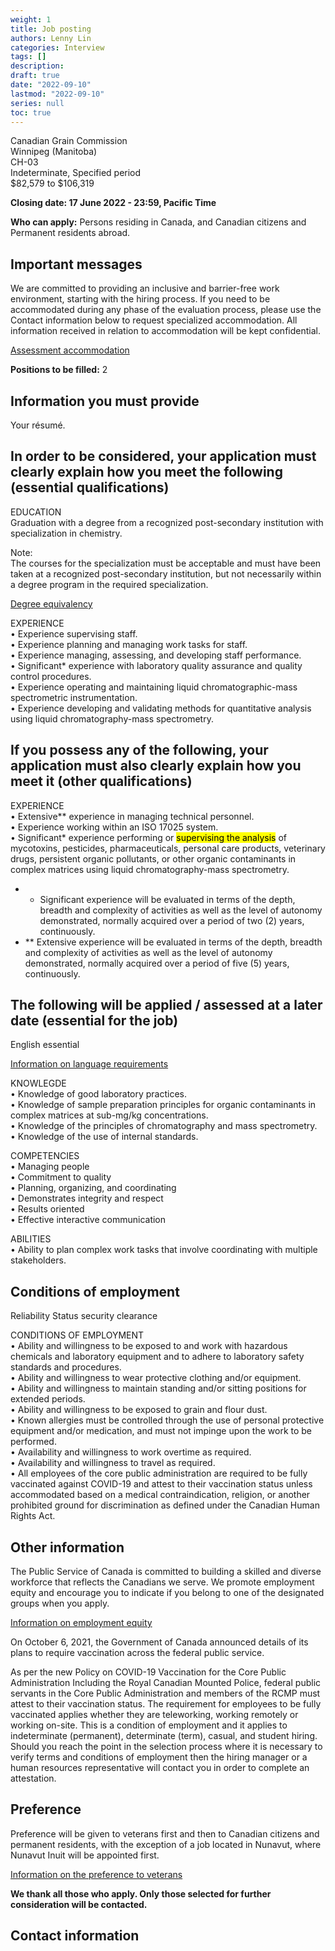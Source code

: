 ```yaml
---
weight: 1
title: Job posting
authors: Lenny Lin
categories: Interview
tags: []
description: 
draft: true
date: "2022-09-10"
lastmod: "2022-09-10"
series: null
toc: true
---
```




Canadian Grain Commission   
 Winnipeg (Manitoba)   
 CH-03   
 Indeterminate, Specified period   
 $82,579 to $106,319  

**Closing date: 17 June 2022 - 23:59, Pacific Time**

**Who can apply:** Persons residing in Canada, and Canadian citizens and Permanent residents abroad.  

## Important messages

We are committed to providing an inclusive and barrier-free work environment, starting with the hiring process. If you need to be accommodated during any phase of the evaluation process, please use the Contact information below to request specialized accommodation. All information received in relation to accommodation will be kept confidential.  

[Assessment accommodation](https://www.canada.ca/en/public-service-commission/services/assessment-accommodation-page/how-to-request-assessment-accommodation.html)

**Positions to be filled:** 2

## Information you must provide

Your résumé.  

## In order to be considered, your application must clearly explain how you meet the following (essential qualifications)

EDUCATION  
Graduation with a degree from a recognized post-secondary institution with specialization in chemistry.  

Note:  
The courses for the specialization must be acceptable and must have been taken at a recognized post-secondary institution, but not necessarily within a degree program in the required specialization.  

[Degree equivalency](https://www.canada.ca/en/public-service-commission/jobs/services/gc-jobs/degree-equivalency.html)

EXPERIENCE  
• Experience supervising staff.    
• Experience planning and managing work tasks for staff.    
• Experience managing, assessing, and developing staff performance.    
• Significant* experience with laboratory quality assurance and quality control procedures.    
• Experience operating and maintaining liquid chromatographic-mass spectrometric instrumentation.    
• Experience developing and validating methods for quantitative analysis using liquid chromatography-mass spectrometry.  

## If you possess any of the following, your application must also clearly explain how you meet it (other qualifications)

EXPERIENCE  
• Extensive** experience in managing technical personnel.  
• Experience working within an ISO 17025 system.  
• Significant* experience performing or <mark>supervising the analysis</mark> of mycotoxins, pesticides, pharmaceuticals, personal care products, veterinary drugs, persistent organic pollutants, or other organic contaminants in complex matrices using liquid chromatography-mass spectrometry.    

- * Significant experience will be evaluated in terms of the depth, breadth and complexity of activities as well as the level of autonomy demonstrated, normally acquired over a period of two (2) years, continuously.  
- ** Extensive experience will be evaluated in terms of the depth, breadth and complexity of activities as well as the level of autonomy demonstrated, normally acquired over a period of five (5) years, continuously.

## The following will be applied / assessed at a later date (essential for the job)

English essential  

[Information on language requirements](https://www.canada.ca/en/public-service-commission/jobs/services/gc-jobs/language-requirements-candidates.html)  

KNOWLEGDE  
• Knowledge of good laboratory practices.    
• Knowledge of sample preparation principles for organic contaminants in complex matrices at sub-mg/kg concentrations.    
• Knowledge of the principles of chromatography and mass spectrometry.    
• Knowledge of the use of internal standards.    

COMPETENCIES  
• Managing people  
• Commitment to quality  
• Planning, organizing, and coordinating  
• Demonstrates integrity and respect  
• Results oriented  
• Effective interactive communication 

ABILITIES  
• Ability to plan complex work tasks that involve coordinating with multiple stakeholders.    

## Conditions of employment

Reliability Status security clearance  

CONDITIONS OF EMPLOYMENT  
• Ability and willingness to be exposed to and work with hazardous chemicals and laboratory equipment and to adhere to laboratory safety standards and procedures.    
• Ability and willingness to wear protective clothing and/or equipment.    
• Ability and willingness to maintain standing and/or sitting positions for extended periods.    
• Ability and willingness to be exposed to grain and flour dust.    
• Known allergies must be controlled through the use of personal protective equipment and/or medication, and must not impinge upon the work to be performed.    
• Availability and willingness to work overtime as required.      
• Availability and willingness to travel as required.      
• All employees of the core public administration are required to be fully vaccinated against COVID-19 and attest to their vaccination status unless accommodated based on a medical contraindication, religion, or another prohibited ground for discrimination as defined under the Canadian Human Rights Act.      

## Other information

The Public Service of Canada is committed to building a skilled and diverse workforce that reflects the Canadians we serve. We promote employment equity and encourage you to indicate if you belong to one of the designated groups when you apply.    

[Information on employment equity](https://www.canada.ca/en/public-service-commission/jobs/services/gc-jobs/employment-equity.html)  

On October 6, 2021, the Government of Canada announced details of its plans to require vaccination across the federal public service.    

As per the new Policy on COVID-19 Vaccination for the Core Public Administration Including the Royal Canadian Mounted Police, federal public servants in the Core Public Administration and members of the RCMP must attest to their vaccination status. The requirement for employees to be fully vaccinated applies whether they are teleworking, working remotely or working on-site. This is a condition of employment and it applies to indeterminate (permanent), determinate (term), casual, and student hiring. Should you reach the point in the selection process where it is necessary to verify terms and conditions of employment then the hiring manager or a human resources representative will contact you in order to complete an attestation.  

## Preference

Preference will be given to veterans first and then to Canadian citizens and permanent residents, with the exception of a job located in Nunavut, where Nunavut Inuit will be appointed first.    

[Information on the preference to veterans](http://www.canada.ca/en/public-service-commission/jobs/services/gc-jobs/canadian-armed-forces-members-veterans.html)  

**We thank all those who apply. Only those selected for further consideration will be contacted.**

## Contact information


